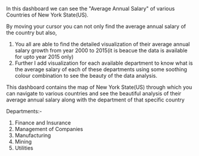 In this dashboard we can see the "Average Annual Salary" of various Countries of New York State(US).

By moving your cursor you can not only find the average annual salary of the country but also,
1. You all are able to find the detailed visualization of their average annual salary growth from year 2000 to 2015(it is beacue the data is available for upto year 2015 only)
2. Further I add visualization for each available department to know what is the average salary of each of these departments using some soothing colour combination to see the beauty of the data analysis.

This dashboard contains the map of New York State(US) through which you can navigate to various countries and see the beautiful analysis of their average annual salary along with the department of that specific country

Departments:-
1. Finance and Insurance
2. Management of Companies
3. Manufacturing
4. Mining
5. Utilities
